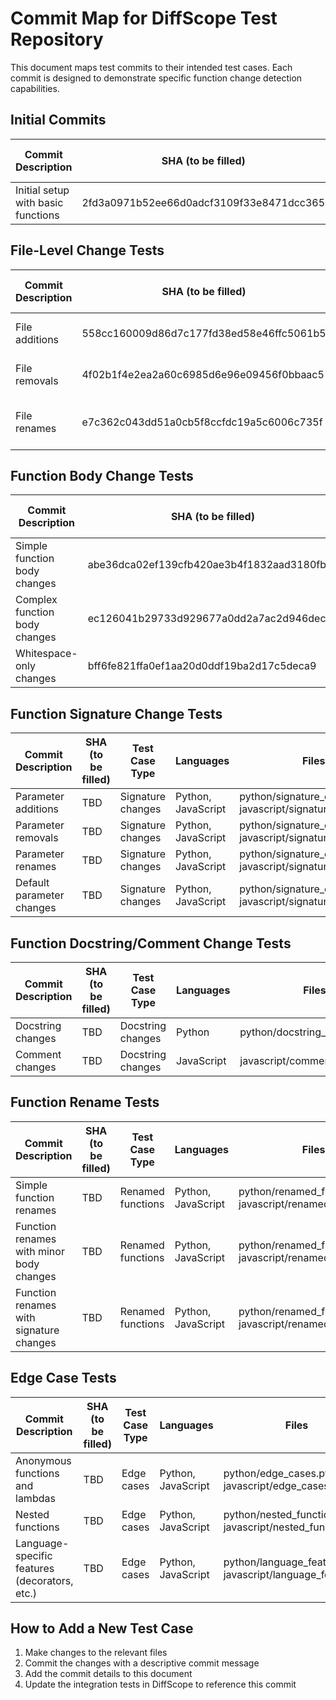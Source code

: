 # Commit Map for DiffScope Test Repository

This document maps test commits to their intended test cases. Each commit is designed to demonstrate specific function change detection capabilities.

## Initial Commits

| Commit Description | SHA (to be filled) | Test Case Type | Languages | Files |
|-------------------|-------------------|---------------|-----------|-------|
| Initial setup with basic functions | 2fd3a0971b52ee66d0adcf3109f33e8471dcc365 | Baseline | Python, JavaScript | python/basic_functions.py, javascript/basic_functions.js |

## File-Level Change Tests

| Commit Description | SHA (to be filled) | Test Case Type | Languages | Files |
|-------------------|-------------------|---------------|-----------|-------|
| File additions | 558cc160009d86d7c177fd38ed58e46ffc5061b5 | File-level changes | Python, JavaScript | python/util_functions.py, javascript/util_functions.js |
| File removals | 4f02b1f4e2ea2a60c6985d6e96e09456f0bbaac5 | File-level changes | Python, JavaScript | python/to_be_removed.py, javascript/to_be_removed.js |
| File renames | e7c362c043dd51a0cb5f8ccfdc19a5c6006c735f | File-level changes | Python, JavaScript | python/old_name.py → python/new_name.py, javascript/old_name.js → javascript/new_name.js |

## Function Body Change Tests

| Commit Description | SHA (to be filled) | Test Case Type | Languages | Files |
|-------------------|-------------------|---------------|-----------|-------|
| Simple function body changes | abe36dca02ef139cfb420ae3b4f1832aad3180fb | Body changes | Python, JavaScript | python/basic_functions.py, javascript/basic_functions.js |
| Complex function body changes | ec126041b29733d929677a0dd2a7ac2d946deca0 | Body changes | Python, JavaScript | python/complex_functions.py, javascript/complex_functions.js |
| Whitespace-only changes | bff6fe821ffa0ef1aa20d0ddf19ba2d17c5deca9 | Body changes | Python, JavaScript | python/whitespace_changes.py, javascript/whitespace_changes.js |

## Function Signature Change Tests

| Commit Description | SHA (to be filled) | Test Case Type | Languages | Files |
|-------------------|-------------------|---------------|-----------|-------|
| Parameter additions | TBD | Signature changes | Python, JavaScript | python/signature_changes.py, javascript/signature_changes.js |
| Parameter removals | TBD | Signature changes | Python, JavaScript | python/signature_changes.py, javascript/signature_changes.js |
| Parameter renames | TBD | Signature changes | Python, JavaScript | python/signature_changes.py, javascript/signature_changes.js |
| Default parameter changes | TBD | Signature changes | Python, JavaScript | python/signature_changes.py, javascript/signature_changes.js |

## Function Docstring/Comment Change Tests

| Commit Description | SHA (to be filled) | Test Case Type | Languages | Files |
|-------------------|-------------------|---------------|-----------|-------|
| Docstring changes | TBD | Docstring changes | Python | python/docstring_changes.py |
| Comment changes | TBD | Docstring changes | JavaScript | javascript/comment_changes.js |

## Function Rename Tests

| Commit Description | SHA (to be filled) | Test Case Type | Languages | Files |
|-------------------|-------------------|---------------|-----------|-------|
| Simple function renames | TBD | Renamed functions | Python, JavaScript | python/renamed_functions.py, javascript/renamed_functions.js |
| Function renames with minor body changes | TBD | Renamed functions | Python, JavaScript | python/renamed_functions.py, javascript/renamed_functions.js |
| Function renames with signature changes | TBD | Renamed functions | Python, JavaScript | python/renamed_functions.py, javascript/renamed_functions.js |

## Edge Case Tests

| Commit Description | SHA (to be filled) | Test Case Type | Languages | Files |
|-------------------|-------------------|---------------|-----------|-------|
| Anonymous functions and lambdas | TBD | Edge cases | Python, JavaScript | python/edge_cases.py, javascript/edge_cases.js |
| Nested functions | TBD | Edge cases | Python, JavaScript | python/nested_functions.py, javascript/nested_functions.js |
| Language-specific features (decorators, etc.) | TBD | Edge cases | Python, JavaScript | python/language_features.py, javascript/language_features.js |

## How to Add a New Test Case

1. Make changes to the relevant files
2. Commit the changes with a descriptive commit message
3. Add the commit details to this document
4. Update the integration tests in DiffScope to reference this commit 
